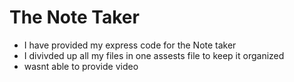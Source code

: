 <h1> The Note Taker</h1>

<ul>
  <li>I have provided my express code for the Note taker</li>
  <li>I  divivded up all my files in one assests file to keep it organized</li>
  <li> wasnt able to provide video </li>
</ul>
